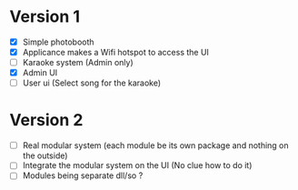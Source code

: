 # Version 1
- [x] Simple photobooth
- [x] Applicance makes a Wifi hotspot to access the UI
- [ ] Karaoke system (Admin only)
- [x] Admin UI
- [ ] User ui (Select song for the karaoke)

# Version 2
- [ ] Real modular system (each module be its own package and nothing on the outside)
- [ ] Integrate the modular system on the UI (No clue how to do it)
- [ ] Modules being separate dll/so ? 